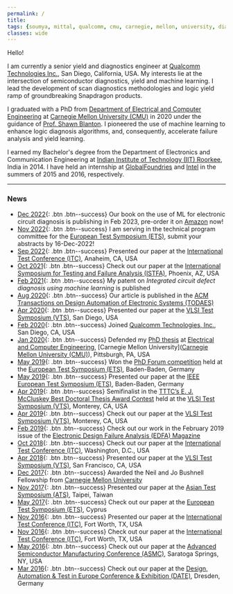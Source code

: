 ```yaml
---
permalink: /
title:
tags: {soumya, mittal, qualcomm, cmu, carnegie, mellon, university, diagnosis, silicon, debug, dft, atpg, yield, failure, pfa, machine learning, failure analysis, iit, graduate, phd, roorkee, intel, globalfoundries}
classes: wide
---
```


Hello!

I am currently a senior yield and diagnostics engineer at [Qualcomm Technologies Inc.](https://www.qualcomm.com/home), San Diego, California, USA. My interests lie at the intersection of semiconductor diagnostics, yield and machine learning.  I lead the development of scan diagnostics methodologies and logic yield ramp of groundbreaking Snapdragon products.

I graduated with a PhD from [Department of Electrical and Computer Engineering](https://www.ece.cmu.edu/) at [Carnegie Mellon University (CMU)](https://www.cmu.edu/) in 2020 under the guidance of [Prof. Shawn Blanton](https://www.actl.ece.cmu.edu/). I pioneered the use of machine learning to enhance logic diagnosis algorithms, and, consequently, accelerate failure analysis and yield learning.

I earned my Bachelor's degree from the Department of Electronics and Communication Engineering at [Indian Institute of Technology (IIT) Roorkee](https://www.iitr.ac.in/), India in 2014. I have held an internship at [GlobalFoundries](https://www.globalfoundries.com/) and [Intel](https://www.intel.com) in the summers of 2015 and 2016, respectively.

---

### News
+ [Dec 2022](/machine-learning-in-logic-circuit-diagnosis/){: .btn .btn--success} Our book on the use of ML for electronic circuit diagnosis is publishing in Feb 2023, pre-order it on [Amazon](https://www.amazon.com/Machine-Learning-Support-Diagnosis-System/dp/3031196384) now!
+ [Nov 2022](/professional-service/){: .btn .btn--success} I am serving in the technical program committee for the [European Test Symposium (ETS)](https://cas.polito.it/ETS23/#/program), submit your abstracts by 16-Dec-2022!
+ [Sep 2022](/industry-evaluation-of-reversible-scan-chain-diagnosis/){: .btn .btn--success} Presented our paper at the [International Test Conference (ITC)](http://www.itctestweek.org/), Anaheim, CA, USA
+ [Oct 2021](/improving-diagnosis-resolution-with-population-level-statistical-diagnosis/){: .btn .btn--success} Check out our paper at the [International Symposium for Testing and Failure Analysis (ISTFA)](https://www.asminternational.org/web/istfa), Phoenix, AZ, USA
+ [Feb 2021](/integrated-circuit-defect-diagnosis-using-machine-learning/){: .btn .btn--success} My patent on *Integrated circuit defect diagnosis using machine learning* is published
+ [Aug 2020](/towards-smarter-diagnosis-a-learning-based-diagnostic-outcome-previewer/){: .btn .btn--success} Our article is published in the [ACM Transactions on Design Automation of Electronic Systems (TODAES)](https://dl.acm.org/journal/todaes)
+ [Apr 2020](/a-deterministic-statistical-multiple-defect-diagnosis-methodology/){: .btn .btn--success} Presented our paper at the [VLSI Test Symposium (VTS)](https://tttc-vts.org/public_html/new/2020/home/index.html), San Diego, USA
+ [Feb 2020](/experience/){: .btn .btn--success} Joined [Qualcomm Technologies, Inc.](https://www.qualcomm.com/home), San Diego, CA, USA
+ [Jan 2020](/learning-enhanced-diagnosis-of-logic-circuit-failures/){: .btn .btn--success} Defended my [PhD thesis](https://www.ece.cmu.edu/academics/phd-ece/thesis-and-defense.html) at [Electrical and Computer Engineering](https://www.ece.cmu.edu/), [Carnegie Mellon University]([Carnegie Mellon University (CMU)](https://www.cmu.edu/)), Pittsburgh, PA, USA
+ [May 2019](/phd-forum-competition/){: .btn .btn--success} Won the [PhD Forum competition](https://www.testgroup.polito.it/ets19/phd-forum/) held at the [European Test Symposium (ETS)](https://www.testgroup.polito.it/ets19/), Baden-Baden, Germany
+ [May 2019](/learnx-a-hybrid-deterministic-statistical-defect-diagnosis-methodology/){: .btn .btn--success} Presented our paper at the [IEEE European Test Symposium (ETS)](https://www.testgroup.polito.it/ets19/), Baden-Baden, Germany
+ [Apr 2019](/doctoral-thesis-award/){: .btn .btn--success} Semifinalist in the [TTTC’s E. J. McCluskey Best Doctoral Thesis Award Contest](http://tttc-vts.org/public_html/new/2019/doctoral-thesis-award/) held at the [VLSI Test Symposium (VTS)](http://tttc-vts.org/public_html/new/2019/), Monterey, CA, USA
+ [Apr 2019](/diagnosis-outcome-preview-through-learning/){: .btn .btn--success} Check out our paper at the [VLSI Test Symposium (VTS)](http://tttc-vts.org/public_html/new/2019/), Monterey, CA, USA
+ [Feb 2019](/an-automated-methodology-for-logic-characterization-vehicle-design/){: .btn .btn--success} Check out our work in the February 2019 issue of the [Electronic Design Failure Analysis (EDFA) Magazine](https://www.asminternational.org/web/edfas/news/edfa/-/journal_content/56/10192/36324098/MAGAZINE)
+ [Oct 2018](/improving-diagnosis-efficiency-via-machine-learning/){: .btn .btn--success} Check out our paper at the [International Test Conference (ITC)](http://www.itctestweek.org/), Washington, D.C., USA
+ [Apr 2018](/noida-noise-resistant-intra-cell-diagnosis/){: .btn .btn--success} Presented our paper at the [VLSI Test Symposium (VTS)](http://www.tttc-vts.org/public_html/new/2018/), San Francisco, CA, USA
+ [Dec 2017](/neil-and-jo-bushnell-fellowship/){: .btn .btn--success} Awarded the Neil and Jo Bushnell Fellowship from [Carnegie Mellon University](https://www.cmu.edu)
+ [Nov 2017](/padloc-physically-aware-defect-localization-and-characterization/){: .btn .btn--success} Presented our paper at the [Asian Test Symposium (ATS)](http://ares.ee.ncu.edu.tw/ats17/index.php), Taipei, Taiwan
+ [May 2017](/multiple-defect-diagnosis-for-logic-characterization-vehicles/){: .btn .btn--success} Check out our paper at the [European Test Symposium (ETS)](https://ets17.org.cy/), Cyprus
+ [Nov 2016](/test-chip-design-for-optimal-cell-aware-diagnosability/){: .btn .btn--success} Presented our paper at the [International Test Conference (ITC)](https://web.archive.org/web/20161207123429/http://www.itctestweek.org/), Fort Worth, TX, USA
+ [Nov 2016](/logic-characterization-vehicle-design-reflection-via-layout-rewiring/){: .btn .btn--success} Check out our paper at the [International Test Conference (ITC)](https://web.archive.org/web/20161207123429/http://www.itctestweek.org/), Fort Worth, TX, USA
+ [May 2016](/logic-characterization-vehicle-design-for-yield-learning/){: .btn .btn--success} Check out our paper at the [Advanced Semiconductor Manufacturing Conference (ASMC)](https://www.semi.org/en/connect/events/advanced-semiconductor-manufacturing-conference-asmc#overview), Saratoga Springs, NY, USA
+ [Mar 2016](/achieving-100-cell-aware-coverage-by-design/){: .btn .btn--success} Check out our paper at the [Design, Automation & Test in Europe Conference & Exhibition (DATE)](https://past.date-conference.com/proceedings-archive/2016/html/toc.html#s27), Dresden, Germany
